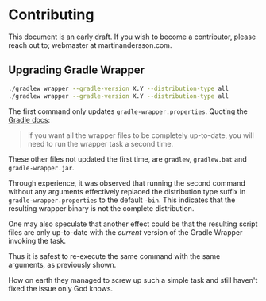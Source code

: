 # Contributing

This document is an early draft. If you wish to become a contributor, please
reach out to; webmaster at martinandersson.com.

## Upgrading Gradle Wrapper

```bash
./gradlew wrapper --gradle-version X.Y --distribution-type all
./gradlew wrapper --gradle-version X.Y --distribution-type all
```

The first command only updates `gradle-wrapper.properties`. Quoting the
[Gradle docs]:

> If you want all the wrapper files to be completely up-to-date, you will need
> to run the wrapper task a second time.

These other files not updated the first time, are `gradlew`, `gradlew.bat` and
`gradle-wrapper.jar`.

Through experience, it was observed that running the second command without
any arguments effectively replaced the distribution type suffix in
`gradle-wrapper.properties` to the default `-bin`. This indicates that the
resulting wrapper binary is not the complete distribution.

One may also speculate that another effect could be that the resulting script
files are only up-to-date with the _current_ version of the Gradle Wrapper
invoking the task.

Thus it is safest to re-execute the same command with the same arguments, as
previously shown.

How on earth they managed to screw up such a simple task and still haven't
fixed the issue only God knows.

[Gradle docs]: https://docs.gradle.org/8.9/userguide/gradle_wrapper.html#sec:upgrading_wrapper
